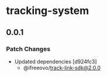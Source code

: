 # tracking-system

## 0.0.1

### Patch Changes

- Updated dependencies [d924fc3]
    - @ifreeovo/track-link-sdk@2.0.0
